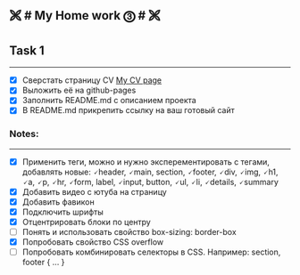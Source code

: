 🙨 # My Home work ⓷ # 🙨
---
## Task 1 ##
---

- [x] Сверстать страницу CV [My CV page](https://olgagrishchenko.github.io/CV-Page_one/)
- [x] Выложить её на github-pages
- [x] Заполнить README.md с описанием проекта
- [x] В README.md прикрепить ссылку на ваш готовый сайт

### Notes: ###
---

- [x] Применить теги, можно и нужно эксперементировать с тегами, добавлять новые: 🗸header, 🗸main, section, 🗸footer, 🗸div, 🗸img, 🗸h1, 🗸a, 🗸p, 🗸hr, 🗸form, label, 🗸input, button, 🗸ul, 🗸li, 🗸details, 🗸summary
- [x] Добавить видео с ютуба на страницу
- [x] Добавить фавикон
- [x] Подключить шрифты
- [x] Отцентрировать блоки по центру
- [ ] Понять и использовать свойство box-sizing: border-box
- [x] Попробовать свойство CSS overflow
- [ ] Попробовать комбинировать селекторы в CSS. Например: section, footer { ... }
